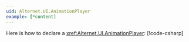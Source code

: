```yaml
---
uid: Alternet.UI.AnimationPlayer
example: [*content]
---
```


Here is how to declare a <xref:Alternet.UI.AnimationPlayer>:
[!code-csharp[](../../../Source/Samples/ApiDocDll/AllWindows/AnimationPlayerWindow.uixml.cs#CSharpCreation)]
